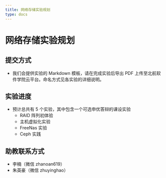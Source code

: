 ```yaml
---
title: 网络存储实验规划
type: docs
---
```


# 网络存储实验规划

## 提交方式

- 我们会提供实验的 Markdown 模板，请在完成实验后导出 PDF 上传至北航软件学院云平台。命名方式见各实验的详细说明。

## 实验进度

- 预计总共有 5 个实验，其中包含一个可选申优答辩的课设实验
  - RAID 阵列初体验
  - 主机虚拟化实验
  - FreeNas 实验
  - Ceph 实践

## 助教联系方式

- 李楠（微信 zhanoan619）
- 朱英豪（微信 zhuyinghao）